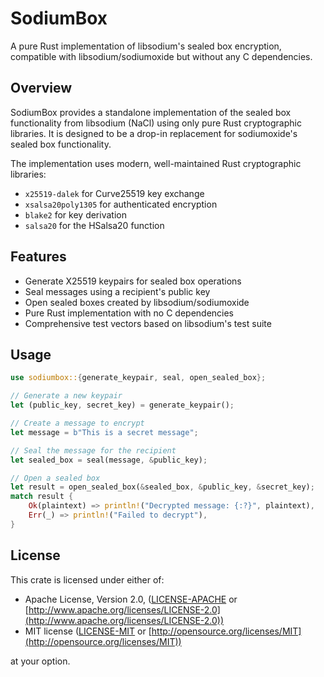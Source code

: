 # SodiumBox

A pure Rust implementation of libsodium's sealed box encryption, compatible with libsodium/sodiumoxide but without any C dependencies.

## Overview

SodiumBox provides a standalone implementation of the sealed box functionality from libsodium (NaCl) using only pure Rust cryptographic libraries. It is designed to be a drop-in replacement for sodiumoxide's sealed box functionality.

The implementation uses modern, well-maintained Rust cryptographic libraries:

* `x25519-dalek` for Curve25519 key exchange
* `xsalsa20poly1305` for authenticated encryption
* `blake2` for key derivation
* `salsa20` for the HSalsa20 function

## Features

* Generate X25519 keypairs for sealed box operations
* Seal messages using a recipient's public key
* Open sealed boxes created by libsodium/sodiumoxide
* Pure Rust implementation with no C dependencies
* Comprehensive test vectors based on libsodium's test suite

## Usage

```rust
use sodiumbox::{generate_keypair, seal, open_sealed_box};

// Generate a new keypair
let (public_key, secret_key) = generate_keypair();

// Create a message to encrypt
let message = b"This is a secret message";

// Seal the message for the recipient
let sealed_box = seal(message, &public_key);

// Open a sealed box
let result = open_sealed_box(&sealed_box, &public_key, &secret_key);
match result {
    Ok(plaintext) => println!("Decrypted message: {:?}", plaintext),
    Err(_) => println!("Failed to decrypt"),
}
```

## License

This crate is licensed under either of:

* Apache License, Version 2.0, ([LICENSE-APACHE](LICENSE-APACHE) or [http://www.apache.org/licenses/LICENSE-2.0](http://www.apache.org/licenses/LICENSE-2.0))
* MIT license ([LICENSE-MIT](LICENSE-MIT) or [http://opensource.org/licenses/MIT](http://opensource.org/licenses/MIT))

at your option.
